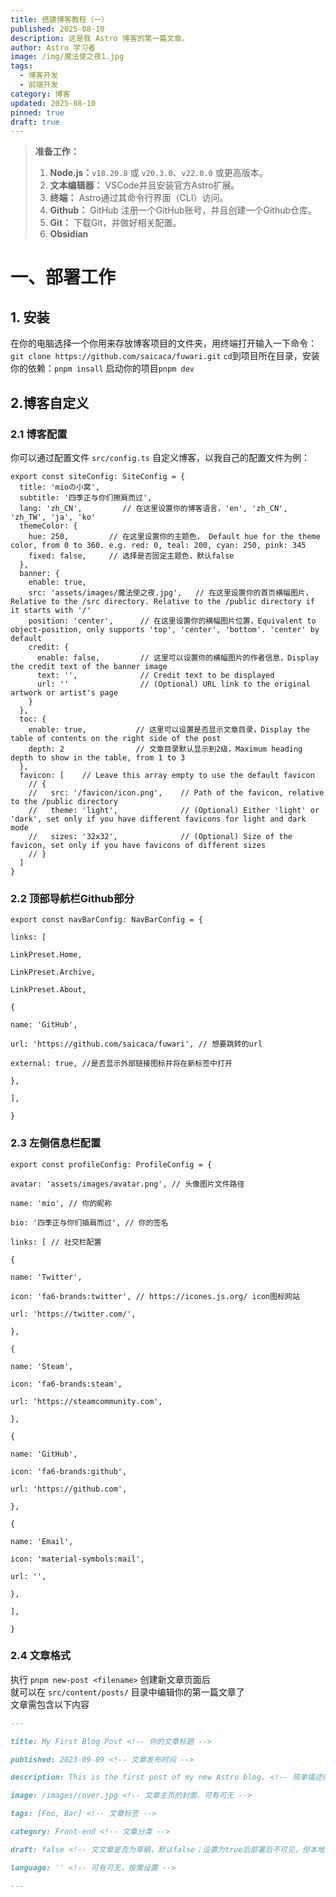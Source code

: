 ```yaml
---
title: 搭建博客教程（一）
published: 2025-08-10
description: 这是我 Astro 博客的第一篇文章。
author: Astro 学习者
image: /img/魔法使之夜1.jpg
tags:
  - 博客开发
  - 前端开发
category: 博客
updated: 2025-08-10
pinned: true
draft: true
---
```

> **准备工作：**
>
> 1. **Node.js：**`v18.20.8` 或 `v20.3.0`、`v22.0.0` 或更高版本。
> 2. **文本编辑器：**  VSCode并且安装官方Astro扩展。
> 3. **终端：** Astro通过其命令行界面（CLI）访问。
> 4. **Github：**  GitHub 注册一个GitHub账号，并且创建一个Github仓库。
> 5. **Git：** 下载Git，并做好相关配置。
> 6. **Obsidian**

# 一、部署工作

## 1. 安装

在你的电脑选择一个你用来存放博客项目的文件夹，用终端打开输入一下命令：`git clone https://github.com/saicaca/fuwari.git`
`cd`到项目所在目录，安装你的依赖：`pnpm insall`
启动你的项目`pnpm dev`

## 2.博客自定义

### 2.1 博客配置

你可以通过配置文件 `src/config.ts` 自定义博客，以我自己的配置文件为例：

```astro
export const siteConfig: SiteConfig = {
  title: 'mioの小窝',
  subtitle: '四季正与你们擦肩而过',
  lang: 'zh_CN',         // 在这里设置你的博客语言，'en', 'zh_CN', 'zh_TW', 'ja', 'ko'
  themeColor: {
    hue: 250,         // 在这里设置你的主题色， Default hue for the theme color, from 0 to 360. e.g. red: 0, teal: 200, cyan: 250, pink: 345
    fixed: false,     // 选择是否固定主题色，默认false
  },
  banner: {
    enable: true,
    src: 'assets/images/魔法使之夜.jpg',   // 在这里设置你的首页横幅图片，Relative to the /src directory. Relative to the /public directory if it starts with '/'
    position: 'center',      // 在这里设置你的横幅图片位置，Equivalent to object-position, only supports 'top', 'center', 'bottom'. 'center' by default
    credit: {
      enable: false,         // 这里可以设置你的横幅图片的作者信息，Display the credit text of the banner image
      text: '',              // Credit text to be displayed
      url: ''                // (Optional) URL link to the original artwork or artist's page
    }
  },
  toc: {
    enable: true,           // 这里可以设置是否显示文章目录，Display the table of contents on the right side of the post
    depth: 2                // 文章目录默认显示到2级，Maximum heading depth to show in the table, from 1 to 3
  },
  favicon: [    // Leave this array empty to use the default favicon
    // {
    //   src: '/favicon/icon.png',    // Path of the favicon, relative to the /public directory
    //   theme: 'light',              // (Optional) Either 'light' or 'dark', set only if you have different favicons for light and dark mode
    //   sizes: '32x32',              // (Optional) Size of the favicon, set only if you have favicons of different sizes
    // }
  ]
}
```

### 2.2 顶部导航栏Github部分

```astro
export const navBarConfig: NavBarConfig = {

links: [

LinkPreset.Home,

LinkPreset.Archive,

LinkPreset.About,

{

name: 'GitHub',

url: 'https://github.com/saicaca/fuwari', // 想要跳转的url

external: true, //是否显示外部链接图标并将在新标签中打开

},

],

}
```

### 2.3 左侧信息栏配置

```astro
export const profileConfig: ProfileConfig = {

avatar: 'assets/images/avatar.png', // 头像图片文件路径

name: 'mio', // 你的昵称

bio: '四季正与你们插肩而过', // 你的签名

links: [ // 社交栏配置

{

name: 'Twitter',

icon: 'fa6-brands:twitter', // https://icones.js.org/ icon图标网站

url: 'https://twitter.com/',

},

{

name: 'Steam',

icon: 'fa6-brands:steam',

url: 'https://steamcommunity.com',

},

{

name: 'GitHub',

icon: 'fa6-brands:github',

url: 'https://github.com',

},

{

name: 'Email',

icon: 'material-symbols:mail',

url: '',

},

],

}
```

### 2.4 文章格式

执行 `pnpm new-post <filename>` 创建新文章页面后  
就可以在 `src/content/posts/` 目录中编辑你的第一篇文章了  
文章需包含以下内容

```markdown
---

title: My First Blog Post <!-- 你的文章标题 -->

published: 2023-09-09 <!-- 文章发布时间 -->

description: This is the first post of my new Astro blog. <!-- 简单描述你的文章，可有可无 -->

image: /images/cover.jpg <!-- 文章主页的封面，可有可无 -->

tags: [Foo, Bar] <!-- 文章标签 -->

category: Front-end <!-- 文章分类 -->

draft: false <!-- 文文章是否为草稿，默认false；设置为true后部署后不可见，但本地开发预览时仍可见 -->

language: '' <!-- 可有可无，按需设置 -->

---
```
